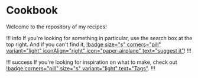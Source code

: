 # Cookbook

Welcome to the repository of my recipes!

!!! info
If you're looking for something in particular, use the search box at the top right. And if you can't find it, [!badge size="s" corners="pill"
variant="light" iconAlign="right" icon="paper-airplane" text="suggest it"](https://github.com/oscaromeu/cookbook/issues/new?assignees=&labels=recipe&template=recipe-request.md&title=%5BRECIPE%5D)!
!!!

!!! success
If you're looking for inspiration on what to make, check out [!badge
corners="pill" size="s" variant="light" text="Tags"](./tags).
!!!


<!---
Useful design info:
- https://retype.com/components/alert/#variants
- https://retype.com/components/badge/#variants
- https://retype.com/components/reference-link/
--->
